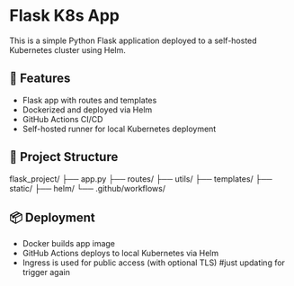 # Flask K8s App

This is a simple Python Flask application deployed to a self-hosted Kubernetes cluster using Helm.

## 🔧 Features

- Flask app with routes and templates
- Dockerized and deployed via Helm
- GitHub Actions CI/CD
- Self-hosted runner for local Kubernetes deployment

## 🚀 Project Structure

flask_project/
├── app.py
├── routes/
├── utils/
├── templates/
├── static/
├── helm/
└── .github/workflows/


## 📦 Deployment

- Docker builds app image
- GitHub Actions deploys to local Kubernetes via Helm
- Ingress is used for public access (with optional TLS)
#just updating for trigger again
